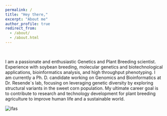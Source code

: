 ```yaml
---
permalink: /
title: "Hey there,"
excerpt: "About me"
author_profile: true
redirect_from: 
  - /about/
  - /about.html
---
```


<br>

I am a passionate   and   enthusiastic   Genetics   and   Plant   Breeding   scientist. Experience with soybean breeding, molecular genetics and biotechnological applications, bioinformatics analysis, and high throughput phenotyping. I am currently a Ph. D. candidate working on Genomics and Bioinformatics at Dr. Resende`s lab, focusing on leveraging genetic diversity by exploring structural variants in the sweet corn population. My ultimate career goal is to contribute to research and technology development for plant breeding agriculture to improve human life and a sustainable world.

![ifas]("../assets/images/ifas.png")
